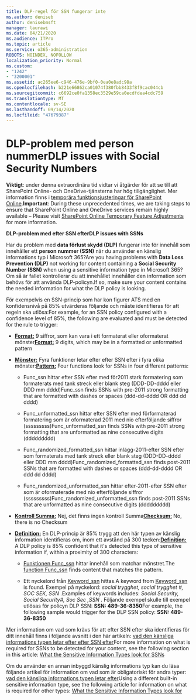 ```yaml
---
title: DLP-regel för SSN fungerar inte
ms.author: deniseb
author: denisebmsft
manager: laurawi
ms.date: 04/21/2020
ms.audience: ITPro
ms.topic: article
ms.service: o365-administration
ROBOTS: NOINDEX, NOFOLLOW
localization_priority: Normal
ms.custom:
- "1242"
- "3200001"
ms.assetid: ac265ee6-c946-476e-9bf0-0ea0e8adc98a
ms.openlocfilehash: b221e66862ca01074f380fbb8433f8f9cac044cb
ms.sourcegitcommit: c6692ce0fa1358ec3529e59ca0ecdfdea4cdc759
ms.translationtype: MT
ms.contentlocale: sv-SE
ms.lasthandoff: 09/14/2020
ms.locfileid: "47679387"
---
```

# <a name="dlp-issues-with-social-security-numbers"></a><span data-ttu-id="a9833-102">DLP-problem med person nummer</span><span class="sxs-lookup"><span data-stu-id="a9833-102">DLP issues with Social Security Numbers</span></span>

<span data-ttu-id="a9833-103">**Viktigt**: under denna extraordinära tid vidtar vi åtgärder för att se till att SharePoint Online- och OneDrive-tjänsterna har hög tillgänglighet. Mer information finns i [temporära funktionsjusteringar för SharePoint Online](https://aka.ms/ODSPAdjustments).</span><span class="sxs-lookup"><span data-stu-id="a9833-103">**Important**: During these unprecedented times, we are taking steps to ensure that SharePoint Online and OneDrive services remain highly available – Please visit [SharePoint Online Temporary Feature Adjustments](https://aka.ms/ODSPAdjustments) for more information.</span></span>

<span data-ttu-id="a9833-104">**DLP-problem med efter SSN efter**</span><span class="sxs-lookup"><span data-stu-id="a9833-104">**DLP issues with SSNs**</span></span>

<span data-ttu-id="a9833-105">Har du problem med **data förlust skydd (DLP)** fungerar inte för innehåll som innehåller ett **person nummer (SSN)** när du använder en känslig informations typ i Microsoft 365?</span><span class="sxs-lookup"><span data-stu-id="a9833-105">Are you having problems with **Data Loss Prevention (DLP)** not working for content containing a **Social Security Number (SSN)** when using a sensitive information type in Microsoft 365?</span></span> <span data-ttu-id="a9833-106">Om så är fallet kontrollerar du att innehållet innehåller den information som behövs för att använda DLP-policyn.</span><span class="sxs-lookup"><span data-stu-id="a9833-106">If so, make sure your content contains the needed information for what the DLP policy is looking.</span></span> 
  
<span data-ttu-id="a9833-107">För exempelvis en SSN-princip som har kon figurer ATS med en konfidensnivå på 85% utvärderas följande och måste identifieras för att regeln ska utlösa:</span><span class="sxs-lookup"><span data-stu-id="a9833-107">For example, for an SSN policy configured with a confidence level of 85%, the following are evaluated and must be detected for the rule to trigger:</span></span>
  
- <span data-ttu-id="a9833-108">**[Format:](https://docs.microsoft.com/microsoft-365/compliance/sensitive-information-type-entity-definitions#format-80)** 9 siffror, som kan vara i ett formaterat eller oformaterat mönster</span><span class="sxs-lookup"><span data-stu-id="a9833-108">**[Format:](https://docs.microsoft.com/microsoft-365/compliance/sensitive-information-type-entity-definitions#format-80)** 9 digits, which may be in a formatted or unformatted pattern</span></span>

- <span data-ttu-id="a9833-109">**[Mönster:](https://msconnect.microsoft.com/https:/docs.microsoft.com/office365/securitycompliance/what-the-sensitive-information-types-look-for#pattern-80)** Fyra funktioner letar efter efter SSN efter i fyra olika mönster:</span><span class="sxs-lookup"><span data-stu-id="a9833-109">**[Pattern:](https://msconnect.microsoft.com/https:/docs.microsoft.com/office365/securitycompliance/what-the-sensitive-information-types-look-for#pattern-80)** Four functions look for SSNs in four different patterns:</span></span>

  - <span data-ttu-id="a9833-110">Func_ssn hittar efter SSN efter med för2011 stark formatering som formaterats med tank streck eller blank steg (DDD-DD-dddd eller DDD mm dddd)</span><span class="sxs-lookup"><span data-stu-id="a9833-110">Func_ssn finds SSNs with pre-2011 strong formatting that are formatted with dashes or spaces (ddd-dd-dddd OR ddd dd dddd)</span></span>

  - <span data-ttu-id="a9833-111">Func_unformatted_ssn hittar efter SSN efter med förformaterad formatering som är oformaterad 2011 med nio efterföljande siffror (sssssssss)</span><span class="sxs-lookup"><span data-stu-id="a9833-111">Func_unformatted_ssn finds SSNs with pre-2011 strong formatting that are unformatted as nine consecutive digits (ddddddddd)</span></span>

  - <span data-ttu-id="a9833-112">Func_randomized_formatted_ssn hittar inlägg-2011-efter SSN efter som formaterats med tank streck eller blank steg (DDD-DD-dddd eller DDD mm dddd)</span><span class="sxs-lookup"><span data-stu-id="a9833-112">Func_randomized_formatted_ssn finds post-2011 SSNs that are formatted with dashes or spaces (ddd-dd-dddd OR ddd dd dddd)</span></span>

  - <span data-ttu-id="a9833-113">Func_randomized_unformatted_ssn hittar efter-2011-efter SSN efter som är oformaterade med nio efterföljande siffror (sssssssss)</span><span class="sxs-lookup"><span data-stu-id="a9833-113">Func_randomized_unformatted_ssn finds post-2011 SSNs that are unformatted as nine consecutive digits (ddddddddd)</span></span>

- <span data-ttu-id="a9833-114">**[Kontroll Summa:](https://docs.microsoft.com/microsoft-365/compliance/sensitive-information-type-entity-definitions#checksum-79)** Nej, det finns ingen kontroll Summa</span><span class="sxs-lookup"><span data-stu-id="a9833-114">**[Checksum:](https://docs.microsoft.com/microsoft-365/compliance/sensitive-information-type-entity-definitions#checksum-79)** No, there is no Checksum</span></span>

- <span data-ttu-id="a9833-115">**[Definition:](https://docs.microsoft.com/microsoft-365/compliance/sensitive-information-type-entity-definitions#definition-80)** En DLP-princip är 85% trygg att den här typen av känslig information identifieras om, inom ett avstånd på 300 tecken:</span><span class="sxs-lookup"><span data-stu-id="a9833-115">**[Definition:](https://docs.microsoft.com/microsoft-365/compliance/sensitive-information-type-entity-definitions#definition-80)** A DLP policy is 85% confident that it's detected this type of sensitive information if, within a proximity of 300 characters:</span></span>

  - <span data-ttu-id="a9833-116">[Funktionen Func_ssn](https://docs.microsoft.com/microsoft-365/compliance/sensitive-information-type-entity-definitions#pattern-80) hittar innehåll som matchar mönstret.</span><span class="sxs-lookup"><span data-stu-id="a9833-116">The [function Func_ssn](https://docs.microsoft.com/microsoft-365/compliance/sensitive-information-type-entity-definitions#pattern-80) finds content that matches the pattern.</span></span>

  - <span data-ttu-id="a9833-117">Ett nyckelord från [Keyword_ssn](https://docs.microsoft.com/microsoft-365/compliance/sensitive-information-type-entity-definitions#keyword_ssn) hittas.</span><span class="sxs-lookup"><span data-stu-id="a9833-117">A keyword from [Keyword_ssn](https://docs.microsoft.com/microsoft-365/compliance/sensitive-information-type-entity-definitions#keyword_ssn) is found.</span></span> <span data-ttu-id="a9833-118">Exempel på nyckelord:  *social trygghet, social trygghet #, SOC SEK, SSN*  .</span><span class="sxs-lookup"><span data-stu-id="a9833-118">Examples of keywords includes:  *Social Security, Social Security#, Soc Sec ,SSN*  .</span></span> <span data-ttu-id="a9833-119">Följande exempel skulle till exempel utlösas för policyn DLP SSN: **SSN: 489-36-8350**</span><span class="sxs-lookup"><span data-stu-id="a9833-119">For example, the following sample would trigger for the DLP SSN policy: **SSN: 489-36-8350**</span></span>
  
<span data-ttu-id="a9833-120">Mer information om vad som krävs för att efter SSN efter ska identifieras för ditt innehåll finns i följande avsnitt i den här artikeln: [vad den känsliga informations typen letar efter efter SSN efter](https://docs.microsoft.com/microsoft-365/compliance/sensitive-information-type-entity-definitions#us-social-security-number-ssn)</span><span class="sxs-lookup"><span data-stu-id="a9833-120">For more information on what is required for SSNs to be detected for your content, see the following section in this article: [What the Sensitive Information Types look for SSNs](https://docs.microsoft.com/microsoft-365/compliance/sensitive-information-type-entity-definitions#us-social-security-number-ssn)</span></span>
  
<span data-ttu-id="a9833-121">Om du använder en annan inbyggd känslig informations typ kan du läsa följande artikel för information om vad som är obligatoriskt för andra typer: [vad den känsliga informations typen letar efter](https://docs.microsoft.com/microsoft-365/compliance/sensitive-information-type-entity-definitions)</span><span class="sxs-lookup"><span data-stu-id="a9833-121">Using a different built-in sensitive information type, see the following article for information on what is required for other types: [What the Sensitive Information Types look for](https://docs.microsoft.com/microsoft-365/compliance/sensitive-information-type-entity-definitions)</span></span>
  